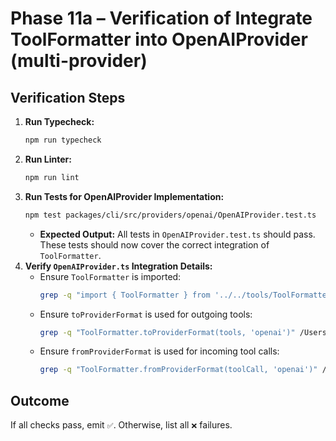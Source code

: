 # Phase 11a – Verification of Integrate ToolFormatter into OpenAIProvider (multi-provider)

## Verification Steps

1.  **Run Typecheck:**
    ```bash
    npm run typecheck
    ```
2.  **Run Linter:**
    ```bash
    npm run lint
    ```
3.  **Run Tests for OpenAIProvider Implementation:**
    ```bash
    npm test packages/cli/src/providers/openai/OpenAIProvider.test.ts
    ```
    - **Expected Output:** All tests in `OpenAIProvider.test.ts` should pass. These tests should now cover the correct integration of `ToolFormatter`.
4.  **Verify `OpenAIProvider.ts` Integration Details:**
    - Ensure `ToolFormatter` is imported:
      ```bash
      grep -q "import { ToolFormatter } from '../../tools/ToolFormatter';" /Users/acoliver/projects/gemini-code/gemini-cli/packages/cli/src/providers/openai/OpenAIProvider.ts
      ```
    - Ensure `toProviderFormat` is used for outgoing tools:
      ```bash
      grep -q "ToolFormatter.toProviderFormat(tools, 'openai')" /Users/acoliver/projects/gemini-code/gemini-cli/packages/cli/src/providers/openai/OpenAIProvider.ts
      ```
    - Ensure `fromProviderFormat` is used for incoming tool calls:
      ```bash
      grep -q "ToolFormatter.fromProviderFormat(toolCall, 'openai')" /Users/acoliver/projects/gemini-code/gemini-cli/packages/cli/src/providers/openai/OpenAIProvider.ts
      ```

## Outcome

If all checks pass, emit `✅`. Otherwise, list all `❌` failures.
